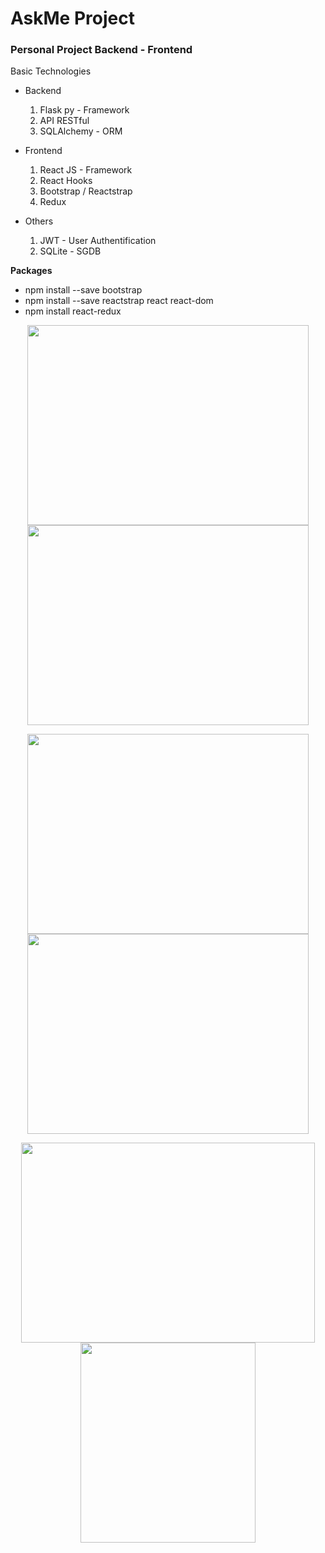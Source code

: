 # AskMe Project
### Personal Project Backend - Frontend 

Basic Technologies
- Backend
  1. Flask py - Framework
  2. API RESTful
  3. SQLAlchemy - ORM
  
- Frontend
  1. React JS - Framework
  2. React Hooks
  3. Bootstrap / Reactstrap
  4. Redux
  
- Others
  1. JWT - User Authentification
  2. SQLite - SGDB


**Packages**
- npm install --save bootstrap
- npm install --save reactstrap react react-dom
- npm install react-redux


<p align="center">
    <img width="450" height="320" src="https://github.com/rarafa245/AskMe/blob/master/imgs/img1.png">
    <img width="450" height="320" src="https://github.com/rarafa245/AskMe/blob/master/imgs/img2.png">
</p>
 
<p align="center">
  <img width="450" height="320" src="https://github.com/rarafa245/AskMe/blob/master/imgs/img3.png">
  <img width="450" height="320" src="https://github.com/rarafa245/AskMe/blob/master/imgs/img4.png">
</p>

<p align="center">
  <img width="470" height="320" src="https://github.com/rarafa245/AskMe/blob/master/imgs/img5.png">
  <img width="280" height="320" src="https://github.com/rarafa245/AskMe/blob/master/imgs/img6.png">
</p>
